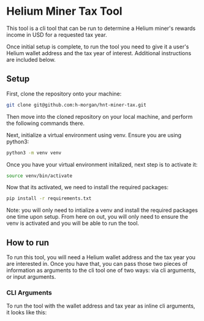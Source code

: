 # Helium Miner Tax Tool 

This tool is a cli tool that can be run to determine a Helium miner's rewards income in USD for a requested tax year. 

Once initial setup is complete, to run the tool you need to give it a user's Helium wallet address and the tax year of interest. Additional instructions are included below.

## Setup 

First, clone the repository onto your machine:
```bash
git clone git@github.com:h-morgan/hnt-miner-tax.git
```
Then move into the cloned repository on your local machine, and perform the following commands there.

Next, initialize a virtual environment using venv. Ensure you are using python3:
```bash
python3 -m venv venv
```

Once you have your virtual environment initalized, next step is to activate it:
```bash
source venv/bin/activate
```

Now that its activated, we need to install the required packages:
```bash
pip install -r requirements.txt
```
Note: you will only need to intialize a venv and install the required packages one time upon setup. From here on out, you will only need to ensure the venv is activated and you will be able to run the tool.

## How to run
To run this tool, you will need a Helium wallet address and the tax year you are interested in. Once you have that, you can pass those two pieces of information as arguments to the cli tool one of two ways: via cli arguments, or input arguments.

### CLI Arguments

To run the tool with the wallet address and tax year as inline cli arguments, it looks like this:
```bash
```